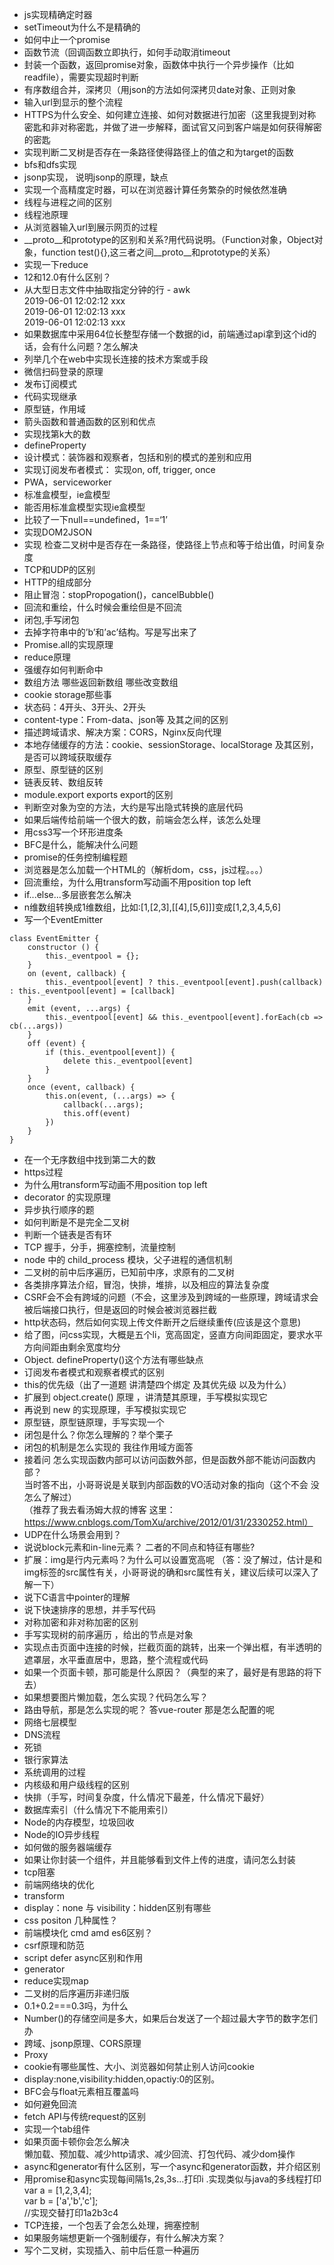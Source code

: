 
- js实现精确定时器
- setTimeout为什么不是精确的
- 如何中止一个promise
- 函数节流（回调函数立即执行，如何手动取消timeout
- 封装一个函数，返回promise对象，函数体中执行一个异步操作（比如readfile），需要实现超时判断
- 有序数组合并，深拷贝（用json的方法如何深拷贝date对象、正则对象
- 输入url到显示的整个流程
- HTTPS为什么安全、如何建立连接、如何对数据进行加密（这里我提到对称密匙和非对称密匙，并做了进一步解释，面试官又问到客户端是如何获得解密的密匙
- 实现判断二叉树是否存在一条路径使得路径上的值之和为target的函数
- bfs和dfs实现
- jsonp实现， 说明jsonp的原理，缺点
- 实现一个高精度定时器，可以在浏览器计算任务繁杂的时候依然准确
- 线程与进程之间的区别
- 线程池原理
- 从浏览器输入url到展示网页的过程
- __proto__和prototype的区别和关系?用代码说明。（Function对象，Object对象，function test(){},这三者之间__proto__和prototype的关系）
- 实现一下reduce
- 12和12.0有什么区别？
- 从大型日志文件中抽取指定分钟的行   - awk     
2019-06-01 12:02:12 xxx  
2019-06-01 12:02:13 xxx  
2019-06-01 12:02:13 xxx  
- 如果数据库中采用64位长整型存储一个数据的id，前端通过api拿到这个id的话，会有什么问题？怎么解决
- 列举几个在web中实现长连接的技术方案或手段
- 微信扫码登录的原理
- 发布订阅模式
- 代码实现继承
- 原型链，作用域
- 箭头函数和普通函数的区别和优点
- 实现找第k大的数
- defineProperty
- 设计模式：装饰器和观察者，包括和别的模式的差别和应用
- 实现订阅发布者模式： 实现on, off, trigger, once
- PWA，serviceworker
- 标准盒模型，ie盒模型
- 能否用标准盒模型实现ie盒模型
- 比较了一下null==undefined，1==‘1’
- 实现DOM2JSON
- 实现 检查二叉树中是否存在一条路径，使路径上节点和等于给出值，时间复杂度
- TCP和UDP的区别
- HTTP的组成部分
- 阻止冒泡：stopPropogation()，cancelBubble()
- 回流和重绘，什么时候会重绘但是不回流
- 闭包,手写闭包
- 去掉字符串中的’b’和’ac’结构。写是写出来了
- Promise.all的实现原理
- reduce原理
- 强缓存如何判断命中
- 数组方法 哪些返回新数组 哪些改变数组
- cookie storage那些事
- 状态码：4开头、3开头、2开头
- content-type：From-data、json等 及其之间的区别
- 描述跨域请求、解决方案：CORS，Nginx反向代理
- 本地存储缓存的方法：cookie、sessionStorage、localStorage 及其区别，是否可以跨域获取缓存
- 原型、原型链的区别
- 链表反转、数组反转
- module.export exports export的区别
- 判断空对象为空的方法，大约是写出隐式转换的底层代码
- 如果后端传给前端一个很大的数，前端会怎么样，该怎么处理
- 用css3写一个环形进度条
- BFC是什么，能解决什么问题
- promise的任务控制编程题
- 浏览器是怎么加载一个HTML的（解析dom，css，js过程。。。）
- 回流重绘，为什么用transform写动画不用position top left
- if...else...多层嵌套怎么解决
- n维数组转换成1维数组，比如:[1,[2,3],[[4],[5,6]]]变成[1,2,3,4,5,6]
- 写一个EventEmitter
```
class EventEmitter {
    constructor () {
        this._eventpool = {};
    }
    on (event, callback) {
        this._eventpool[event] ? this._eventpool[event].push(callback) : this._eventpool[event] = [callback]
    }
    emit (event, ...args) {
        this._eventpool[event] && this._eventpool[event].forEach(cb => cb(...args))
    }
    off (event) {
        if (this._eventpool[event]) {
            delete this._eventpool[event]
        }
    }
    once (event, callback) {
        this.on(event, (...args) => {
            callback(...args);
            this.off(event)
        })
    }
}
```
- 在一个无序数组中找到第二大的数
- https过程
- 为什么用transform写动画不用position top left
-  decorator 的实现原理
- 异步执行顺序的题
- 如何判断是不是完全二叉树
- 判断一个链表是否有环
- TCP 握手，分手，拥塞控制，流量控制
- node 中的 child_process 模块，父子进程的通信机制
- 二叉树的前中后序遍历，已知前中序，求原有的二叉树
- 各类排序算法介绍，冒泡，快排，堆排，以及相应的算法复杂度
- CSRF会不会有跨域的问题（不会，这里涉及到跨域的一些原理，跨域请求会被后端接口执行，但是返回的时候会被浏览器拦截
- http状态码，然后如何实现上传文件断开之后继续重传(应该是这个意思)
- 给了图，问css实现，大概是五个li，宽高固定，竖直方向间距固定，要求水平方向间距由剩余宽度均分
- Object. defineProperty()这个方法有哪些缺点
- 订阅发布者模式和观察者模式的区别
- this的优先级（出了一道题 讲清楚四个绑定 及其优先级 以及为什么）
- 扩展到 object.create() 原理 ，讲清楚其原理，手写模拟实现它
- 再说到 new 的实现原理，手写模拟实现它
- 原型链，原型链原理，手写实现一个
- 闭包是什么？你怎么理解的？举个栗子
- 闭包的机制是怎么实现的 我往作用域方面答
- 接着问 怎么实现函数内部可以访问函数外部，但是函数外部不能访问函数内部？  
当时答不出，小哥哥说是关联到内部函数的VO活动对象的指向（这个不会  没怎么了解过）  
（推荐了我去看汤姆大叔的博客   这里： https://www.cnblogs.com/TomXu/archive/2012/01/31/2330252.html）  
- UDP在什么场景会用到？
- 说说block元素和in-line元素？ 二者的不同点和特征有哪些?
- 扩展：img是行内元素吗？为什么可以设置宽高呢 （答：没了解过，估计是和img标签的src属性有关，小哥哥说的确和src属性有关，建议后续可以深入了解一下）
- 说下C语言中pointer的理解
- 说下快速排序的思想，并手写代码
- 对称加密和非对称加密的区别
- 手写实现树的前序遍历 ，给出的节点是对象
- 实现点击页面中连接的时候，拦截页面的跳转，出来一个弹出框，有半透明的遮罩层，水平垂直居中，思路，整个流程或代码
- 如果一个页面卡顿，那可能是什么原因？（典型的来了，最好是有思路的将下去）
- 如果想要图片懒加载，怎么实现？代码怎么写？
- 路由导航，那是怎么实现的呢？  答vue-router  那是怎么配置的呢 
- 网络七层模型
- DNS流程
- 死锁
- 银行家算法
- 系统调用的过程
- 内核级和用户级线程的区别
- 快排（手写，时间复杂度，什么情况下最差，什么情况下最好）
- 数据库索引（什么情况下不能用索引）
- Node的内存模型，垃圾回收
- Node的IO异步线程
- 如何做的服务器端缓存
- 如果让你封装一个组件，并且能够看到文件上传的进度，请问怎么封装
- tcp阻塞 
- 前端网络块的优化
- transform
- display：none  与 visibility：hidden区别有哪些
- css positon 几种属性？
- 前端模块化 cmd amd es6区别？
- csrf原理和防范
- script defer async区别和作用
- generator
- reduce实现map
- 二叉树的后序遍历非递归版
- 0.1+0.2===0.3吗，为什么
- Number()的存储空间是多大，如果后台发送了一个超过最大字节的数字怎们办
- 跨域、jsonp原理、CORS原理
- Proxy
- cookie有哪些属性、大小、浏览器如何禁止别人访问cookie
- display:none,visibility:hidden,opactiy:0的区别。
- BFC会与float元素相互覆盖吗
- 如何避免回流
- fetch API与传统request的区别
- 实现一个tab组件
- 如果页面卡顿你会怎么解决   
 懒加载、预加载、减少http请求、减少回流、打包代码、减少dom操作  
 - async和generator有什么区别，写一个async和generator函数，并介绍区别
 - 用promise和async实现每间隔1s,2s,3s...打印i
 .实现类似与java的多线程打印
var a = [1,2,3,4];  
var b = ['a','b','c'];  
//实现交替打印1a2b3c4
- TCP连接，一个包丢了会怎么处理，拥塞控制
- 如果服务端想更新一个强制缓存，有什么解决方案？
- 写个二叉树，实现插入、前中后任意一种遍历